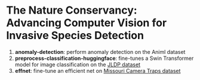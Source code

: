 # The Nature Conservancy: Advancing Computer Vision for Invasive Species Detection

1. **anomaly-detection**: perform anomaly detection on the Animl dataset
2. **preprocess-classification-huggingface**: fine-tunes a Swin Transformer model for image classification on the [JLDP dataset](https://www.nature.org/en-us/get-involved/how-to-help/places-we-protect/dangermond-preserve/)
3. **effnet**: fine-tune an efficient net on [Missouri Camera Traps dataset](https://lila.science/datasets/missouricameratraps)
